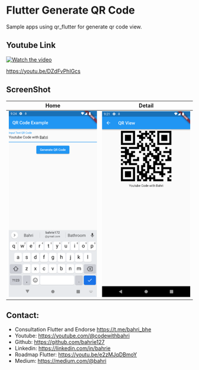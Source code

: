 # Flutter Generate QR Code

Sample apps using qr_flutter for generate qr code view.

## Youtube Link

[![Watch the video](https://img.youtube.com/vi/DZdFvPhIGcs/sddefault.jpg)](https://youtu.be/DZdFvPhIGcs)

https://youtu.be/DZdFvPhIGcs

## ScreenShot

| Home        | Detail    |
|--------------|-----------|
| <img src="1.png" width="310"/> | <img src="2.png" width="310"/>      |

## Contact:
* Consultation Flutter and Endorse https://t.me/bahri_bhe
* Youtube: https://youtube.com/@codewithbahri
* Github: https://github.com/bahrie127
* Linkedin: https://linkedin.com/in/bahrie
* Roadmap Flutter: https://youtu.be/e2zMJqDBmoY
* Medium: https://medium.com/@bahri

